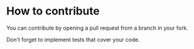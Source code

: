 # How to contribute
You can contribute by opening a pull request from a branch in your fork.

Don't forget to implement tests that cover your code.

